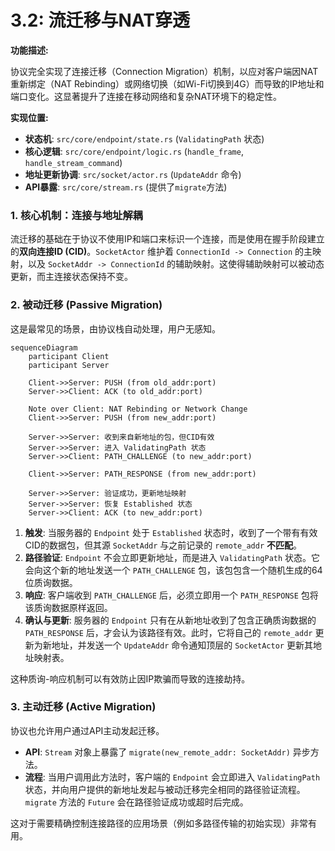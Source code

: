 # 3.2: 流迁移与NAT穿透

**功能描述:**

协议完全实现了连接迁移（Connection Migration）机制，以应对客户端因NAT重新绑定（NAT Rebinding）或网络切换（如Wi-Fi切换到4G）而导致的IP地址和端口变化。这显著提升了连接在移动网络和复杂NAT环境下的稳定性。

**实现位置:**

- **状态机**: `src/core/endpoint/state.rs` (`ValidatingPath` 状态)
- **核心逻辑**: `src/core/endpoint/logic.rs` (`handle_frame`, `handle_stream_command`)
- **地址更新协调**: `src/socket/actor.rs` (`UpdateAddr` 命令)
- **API暴露**: `src/core/stream.rs` (提供了`migrate`方法)

### 1. 核心机制：连接与地址解耦

流迁移的基础在于协议不使用IP和端口来标识一个连接，而是使用在握手阶段建立的**双向连接ID (CID)**。`SocketActor` 维护着 `ConnectionId -> Connection` 的主映射，以及 `SocketAddr -> ConnectionId` 的辅助映射。这使得辅助映射可以被动态更新，而主连接状态保持不变。

### 2. 被动迁移 (Passive Migration)

这是最常见的场景，由协议栈自动处理，用户无感知。

```mermaid
sequenceDiagram
    participant Client
    participant Server

    Client->>Server: PUSH (from old_addr:port)
    Server->>Client: ACK (to old_addr:port)
    
    Note over Client: NAT Rebinding or Network Change
    Client->>Server: PUSH (from new_addr:port)
    
    Server->>Server: 收到来自新地址的包，但CID有效
    Server->>Server: 进入 ValidatingPath 状态
    Server->>Client: PATH_CHALLENGE (to new_addr:port)
    
    Client->>Server: PATH_RESPONSE (from new_addr:port)
    
    Server->>Server: 验证成功，更新地址映射
    Server->>Server: 恢复 Established 状态
    Server->>Client: ACK (to new_addr:port)
```

1.  **触发**: 当服务器的 `Endpoint` 处于 `Established` 状态时，收到了一个带有有效CID的数据包，但其源 `SocketAddr` 与之前记录的 `remote_addr` **不匹配**。
2.  **路径验证**: `Endpoint` 不会立即更新地址，而是进入 `ValidatingPath` 状态。它会向这个新的地址发送一个 `PATH_CHALLENGE` 包，该包包含一个随机生成的64位质询数据。
3.  **响应**: 客户端收到 `PATH_CHALLENGE` 后，必须立即用一个 `PATH_RESPONSE` 包将该质询数据原样返回。
4.  **确认与更新**: 服务器的 `Endpoint` 只有在从新地址收到了包含正确质询数据的 `PATH_RESPONSE` 后，才会认为该路径有效。此时，它将自己的 `remote_addr` 更新为新地址，并发送一个 `UpdateAddr` 命令通知顶层的 `SocketActor` 更新其地址映射表。

这种质询-响应机制可以有效防止因IP欺骗而导致的连接劫持。

### 3. 主动迁移 (Active Migration)

协议也允许用户通过API主动发起迁移。

- **API**: `Stream` 对象上暴露了 `migrate(new_remote_addr: SocketAddr)` 异步方法。
- **流程**: 当用户调用此方法时，客户端的 `Endpoint` 会立即进入 `ValidatingPath` 状态，并向用户提供的新地址发起与被动迁移完全相同的路径验证流程。`migrate` 方法的 `Future` 会在路径验证成功或超时后完成。

这对于需要精确控制连接路径的应用场景（例如多路径传输的初始实现）非常有用。 